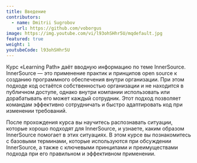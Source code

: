 ```yaml
---
title: Введение
contributors:
  - name: Dmitrii Sugrobov
    url: https://github.com/voborgus
image: https://img.youtube.com/vi/l93ohSHhr5U/mqdefault.jpg
featured: true
weight: 1
youtubeCode: l93ohSHhr5U
---
```

<div class="paragraph">
<p>Курс «Learning Path» даёт вводную информацию по теме InnerSource.
InnerSource — это применение практик и принципов open source к созданию программного обеспечения внутри организации.
При этом подходе код остаётся собственностью организации и не находится в публичном доступе, однако внутри компании использовать или дорабатывать его может каждый сотрудник.
Этот подход позволяет командам эффективно сотрудничать и быстро адаптировать код при изменении требований.</p>
</div>
<div class="paragraph">
<p>После прохождения курса вы научитесь распознавать ситуации, которые хорошо подходят для InnerSource, и узнаете, каким образом InnerSource помогает в этих ситуациях.
В этом курсе вы познакомитесь с базовыми терминами, которые используются при обсуждении InnerSource, а также с ключевыми принципами и преимуществами подхода при его правильном и эффективном применении.</p>
</div>
<!--- This file autogenerated from https://github.com/InnerSourceCommons/InnerSourceLearningPath/blob/master/scripts -->